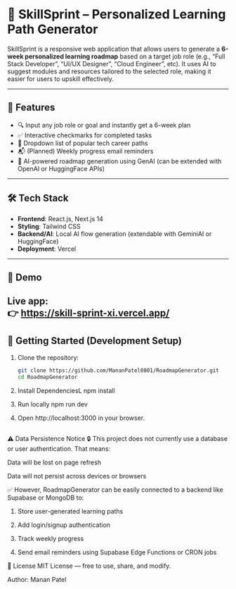 # 🧠 SkillSprint – Personalized Learning Path Generator

SkillSprint is a responsive web application that allows users to generate a **6-week personalized learning roadmap** based on a target job role (e.g., “Full Stack Developer”, “UI/UX Designer”, “Cloud Engineer”, etc). It uses AI to suggest modules and resources tailored to the selected role, making it easier for users to upskill effectively.

---

## 🚀 Features

- 🔍 Input any job role or goal and instantly get a 6-week plan
- ✅ Interactive checkmarks for completed tasks
- 🔄 Dropdown list of popular tech career paths
- 📬 (Planned) Weekly progress email reminders
- 🧠 AI-powered roadmap generation using GenAI (can be extended with OpenAI or HuggingFace APIs)

---

## 🛠 Tech Stack

- **Frontend**: React.js, Next.js 14
- **Styling**: Tailwind CSS
- **Backend/AI**: Local AI flow generation (extendable with GeminiAI or HuggingFace)
- **Deployment**: Vercel

---

## 🧪 Demo

Live app:  
👉 https://skill-sprint-xi.vercel.app/
---

## 📝 Getting Started (Development Setup)

1. Clone the repository:
   ```bash
   git clone https://github.com/MananPatel0801/RoadmapGenerator.git
   cd RoadmapGenerator

2. Install DependenciesL
    npm install

3. Run locally
    npm run dev

4. Open http://localhost:3000 in your browser.

##
⚠️ Data Persistence Notice
🔒 This project does not currently use a database or user authentication. That means:

Data will be lost on page refresh

Data will not persist across devices or browsers

✅ However, RoadmapGenerator can be easily connected to a backend like Supabase or MongoDB to:

1. Store user-generated learning paths

2. Add login/signup authentication

3. Track weekly progress

4. Send email reminders using Supabase Edge Functions or CRON jobs


📄 License
MIT License — free to use, share, and modify.


Author: Manan Patel
